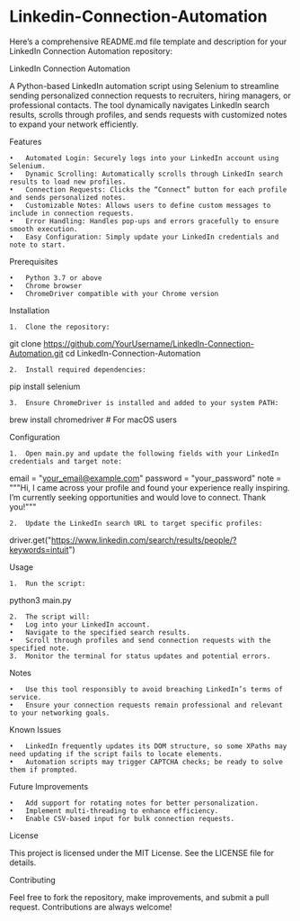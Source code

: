 # Linkedin-Connection-Automation

Here’s a comprehensive README.md file template and description for your LinkedIn Connection Automation repository:

LinkedIn Connection Automation

A Python-based LinkedIn automation script using Selenium to streamline sending personalized connection requests to recruiters, hiring managers, or professional contacts. The tool dynamically navigates LinkedIn search results, scrolls through profiles, and sends requests with customized notes to expand your network efficiently.

Features

	•	Automated Login: Securely logs into your LinkedIn account using Selenium.
	•	Dynamic Scrolling: Automatically scrolls through LinkedIn search results to load new profiles.
	•	Connection Requests: Clicks the “Connect” button for each profile and sends personalized notes.
	•	Customizable Notes: Allows users to define custom messages to include in connection requests.
	•	Error Handling: Handles pop-ups and errors gracefully to ensure smooth execution.
	•	Easy Configuration: Simply update your LinkedIn credentials and note to start.

Prerequisites

	•	Python 3.7 or above
	•	Chrome browser
	•	ChromeDriver compatible with your Chrome version

Installation

	1.	Clone the repository:

git clone https://github.com/YourUsername/LinkedIn-Connection-Automation.git
cd LinkedIn-Connection-Automation


	2.	Install required dependencies:

pip install selenium


	3.	Ensure ChromeDriver is installed and added to your system PATH:

brew install chromedriver  # For macOS users

Configuration

	1.	Open main.py and update the following fields with your LinkedIn credentials and target note:

email = "your_email@example.com"
password = "your_password"
note = """Hi, I came across your profile and found your experience really inspiring.
I’m currently seeking opportunities and would love to connect. Thank you!"""


	2.	Update the LinkedIn search URL to target specific profiles:

driver.get("https://www.linkedin.com/search/results/people/?keywords=intuit")

Usage

	1.	Run the script:

python3 main.py


	2.	The script will:
	•	Log into your LinkedIn account.
	•	Navigate to the specified search results.
	•	Scroll through profiles and send connection requests with the specified note.
	3.	Monitor the terminal for status updates and potential errors.

Notes

	•	Use this tool responsibly to avoid breaching LinkedIn’s terms of service.
	•	Ensure your connection requests remain professional and relevant to your networking goals.

Known Issues

	•	LinkedIn frequently updates its DOM structure, so some XPaths may need updating if the script fails to locate elements.
	•	Automation scripts may trigger CAPTCHA checks; be ready to solve them if prompted.

Future Improvements

	•	Add support for rotating notes for better personalization.
	•	Implement multi-threading to enhance efficiency.
	•	Enable CSV-based input for bulk connection requests.

License

This project is licensed under the MIT License. See the LICENSE file for details.

Contributing

Feel free to fork the repository, make improvements, and submit a pull request. Contributions are always welcome!
